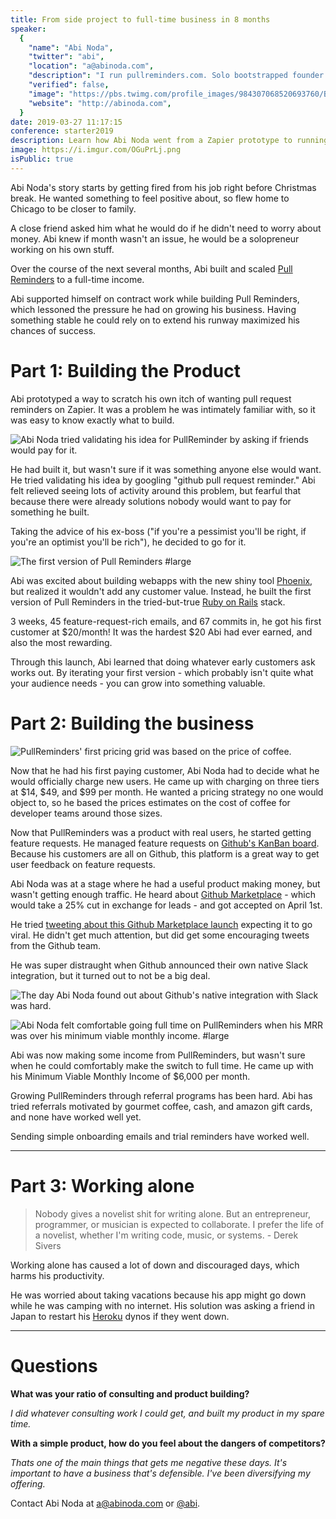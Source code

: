 ```yaml
---
title: From side project to full-time business in 8 months
speaker:
  {
    "name": "Abi Noda",
    "twitter": "abi",
    "location": "a@abinoda.com",
    "description": "I run pullreminders.com. Solo bootstrapped founder. DMs always open!",
    "verified": false,
    "image": "https://pbs.twimg.com/profile_images/984307068520693760/B97K3WIS.jpg",
    "website": "http://abinoda.com",
  }
date: 2019-03-27 11:17:15
conference: starter2019
description: Learn how Abi Noda went from a Zapier prototype to running Pull Reminders full time
image: https://i.imgur.com/OGuPrLj.png
isPublic: true
---
```


<!-- <div class="iframe-wrapper"><iframe class="responsive-iframe" src="https://www.facebook.com/plugins/video.php?href=https%3A%2F%2Fwww.facebook.com%2Fcgenco%2Fvideos%2F10156557348319221%2F&show_text=0&width=560" scrolling="no" frameborder="0" allowTransparency="true" allowFullScreen="true" ></iframe></div> -->

Abi Noda's story starts by getting fired from his job right before Christmas break. He wanted something to feel positive about, so flew home to Chicago to be closer to family.

A close friend asked him what he would do if he didn't need to worry about money. Abi knew if month wasn't an issue, he would be a solopreneur working on his own stuff.

Over the course of the next several months, Abi built and scaled [Pull Reminders](https://pullreminders.com/) to a full-time income.

Abi supported himself on contract work while building Pull Reminders, which lessoned the pressure he had on growing his business. Having something stable he could rely on to extend his runway maximized his chances of success.

# Part 1: Building the Product

Abi prototyped a way to scratch his own itch of wanting pull request reminders on Zapier. It was a problem he was intimately familiar with, so it was easy to know exactly what to build.

![Abi Noda tried validating his idea for PullReminder by asking if friends would pay for it.](https://i.imgur.com/nlQCEx5.png)

He had built it, but wasn't sure if it was something anyone else would want. He tried validating his idea by googling "github pull request reminder." Abi felt relieved seeing lots of activity around this problem, but fearful that because there were already solutions nobody would want to pay for something he built.

Taking the advice of his ex-boss ("if you're a pessimist you'll be right, if you're an optimist you'll be rich"), he decided to go for it.

![The first version of Pull Reminders #large](https://i.imgur.com/797j3hL.png)

Abi was excited about building webapps with the new shiny tool [Phoenix](https://phoenixframework.org/), but realized it wouldn't add any customer value. Instead, he built the first version of Pull Reminders in the tried-but-true [Ruby on Rails](https://rubyonrails.org/) stack.

<!-- Abi tried tweeting about his new app, but found that he got more customers from SEO -->

3 weeks, 45 feature-request-rich emails, and 67 commits in, he got his first customer at \$20/month! It was the hardest \$20 Abi had ever earned, and also the most rewarding.

Through this launch, Abi learned that doing whatever early customers ask works out. By iterating your first version - which probably isn't quite what your audience needs - you can grow into something valuable.

# Part 2: Building the business

![PullReminders' first pricing grid was based on the price of coffee.](https://i.imgur.com/rqdk5au.png)

Now that he had his first paying customer, Abi Noda had to decide what he would officially charge new users. He came up with charging on three tiers at \$14, \$49, and \$99 per month. He wanted a pricing strategy no one would object to, so he based the prices estimates on the cost of coffee for developer teams around those sizes.

Now that PullReminders was a product with real users, he started getting feature requests. He managed feature requests on [Github's KanBan board](https://github.com/pullreminders/backlog/projects/1). Because his customers are all on Github, this platform is a great way to get user feedback on feature requests.

Abi Noda was at a stage where he had a useful product making money, but wasn't getting enough traffic. He heard about [Github Marketplace](https://github.com/marketplace) - which would take a 25% cut in exchange for leads - and got accepted on April 1st.

He tried [tweeting about this Github Marketplace launch](https://twitter.com/abi/status/981597361230184448) expecting it to go viral. He didn't get much attention, but did get some encouraging tweets from the Github team.

He was super distraught when Github announced their own native Slack integration, but it turned out to not be a big deal.

![The day Abi Noda found out about Github's native integration with Slack was hard.](https://i.imgur.com/iWXLcB7.png)

![Abi Noda felt comfortable going full time on PullReminders when his MRR was over his minimum viable monthly income. #large](https://i.imgur.com/CB7lgUq.png)

Abi was now making some income from PullReminders, but wasn't sure when he could comfortably make the switch to full time. He came up with his Minimum Viable Monthly Income of \$6,000 per month.

Growing PullReminders through referral programs has been hard. Abi has tried referrals motivated by gourmet coffee, cash, and amazon gift cards, and none have worked well yet.

Sending simple onboarding emails and trial reminders have worked well.

---

# Part 3: Working alone

> Nobody gives a novelist shit for writing alone. But an entrepreneur, programmer, or musician is expected to collaborate. I prefer the life of a novelist, whether I'm writing code, music, or systems. - Derek Sivers

Working alone has caused a lot of down and discouraged days, which harms his productivity.

He was worried about taking vacations because his app might go down while he was camping with no internet. His solution was asking a friend in Japan to restart his [Heroku](https://www.heroku.com/) dynos if they went down.

---

# Questions

**What was your ratio of consulting and product building?**

_I did whatever consulting work I could get, and built my product in my spare time._

**With a simple product, how do you feel about the dangers of competitors?**

_Thats one of the main things that gets me negative these days. It's important to have a business that's defensible. I've been diversifying my offering._

Contact Abi Noda at [a@abinoda.com](mailto:a@abinoda.com) or [@abi](https://twitter.com/abi).
